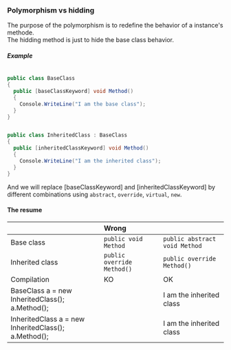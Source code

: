 ### Polymorphism vs hidding

The purpose of the polymorphism is to redefine the behavior of a instance's methode.  
The hidding method is just to hide the base class behavior.

##### Example

```cs 

public class BaseClass
{
  public [baseClassKeyword] void Method()
  {
    Console.WriteLine("I am the base class");
  }
}


public class InheritedClass : BaseClass
{
  public [inheritedClassKeyword] void Method()
  {
    Console.WriteLine("I am the inherited class");
  }
}
```

And we will replace [baseClassKeyword] and [inheritedClassKeyword] by different combinations using ```abstract```,
```override```, ```virtual```, ```new```.

#### The resume

|                                                             | Wrong                         |                               |
|:------------------------------------------------------------|:------------------------------|:------------------------------|
| Base class                                                  | ```public void Method```      | ```public abstract void Method```|
| Inherited class                                             | ```public override Method()```| ```public override Method()```|
| Compilation                                                 | KO                            | OK
| BaseClass a = new InheritedClass(); <br/>  a.Method();      |                               | I am the inherited class      |
| InheritedClass a = new InheritedClass(); <br/>  a.Method(); |                               | I am the inherited class      |

